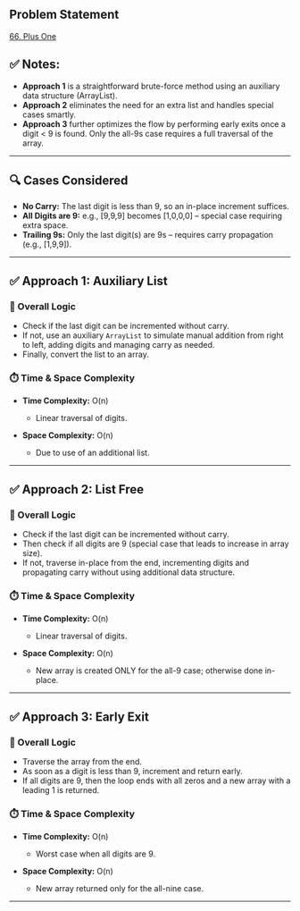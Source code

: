## Problem Statement
[66. Plus One]( https://leetcode.com/problems/plus-one/)

## ✅ Notes:
- **Approach 1** is a straightforward brute-force method using an auxiliary data structure (ArrayList).
- **Approach 2** eliminates the need for an extra list and handles special cases smartly.
- **Approach 3** further optimizes the flow by performing early exits once a digit < 9 is found. Only the all-9s case requires a full traversal of the array.

---
## 🔍 Cases Considered
- **No Carry:** The last digit is less than 9, so an in-place increment suffices.
- **All Digits are 9:** e.g., [9,9,9] becomes [1,0,0,0] – special case requiring extra space.
- **Trailing 9s:** Only the last digit(s) are 9s – requires carry propagation (e.g., [1,9,9]).

---
## ✅ Approach 1: Auxiliary List

### 🔁 Overall Logic
- Check if the last digit can be incremented without carry.
- If not, use an auxiliary `ArrayList` to simulate manual addition from right to left, adding digits and managing carry as needed.
- Finally, convert the list to an array.

### ⏱️ Time & Space Complexity

- **Time Complexity:** O(n)
  - Linear traversal of digits.

- **Space Complexity:** O(n)  
  - Due to use of an additional list.
---

## ✅ Approach 2: List Free

### 🔁 Overall Logic
- Check if the last digit can be incremented without carry.
- Then check if all digits are 9 (special case that leads to increase in array size).   
- If not, traverse in-place from the end, incrementing digits and propagating carry without using additional data structure.

### ⏱️ Time & Space Complexity

- **Time Complexity:** O(n)  
  - Linear traversal of digits.

- **Space Complexity:** O(n)  
  - New array is created ONLY for the all-9 case; otherwise done in-place.
---

## ✅ Approach 3: Early Exit

### 🔁 Overall Logic
- Traverse the array from the end.
- As soon as a digit is less than 9, increment and return early.
- If all digits are 9, then the loop ends with all zeros and a new array with a leading 1 is returned.

### ⏱️ Time & Space Complexity

- **Time Complexity:** O(n)  
  - Worst case when all digits are 9.

- **Space Complexity:** O(n)  
  - New array returned only for the all-nine case.
  
---